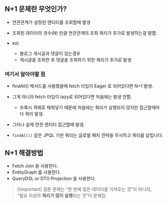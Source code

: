 
## N+1 문제란 무엇인가?

- 연관관계가 설정된 엔티티를 조회할때 발생
- 조회된 데이터의 갯수(N) 만큼 연관관계의 조회 쿼리가 추가로 발생하는걸 말함.

- ex) 
	- 블로그 게시글과 댓글이 있는경우
	- 게시글을 조회한 후 댓글을 조회하기 위한 쿼리가 추가로 발생

### 여기서 알아야할 점

- findAll() 메서드를 사용했을때 fetch 타입이 Eager 로 되어있다면 N+1 발생.
- 그게 아니라 fetch 타입이 lazy로 되어있다면 처음에는 발생 안함.
	- 프록시 객체로 채워넣기 때문에 처음에는 쿼리가 실헹되지 않지만 접근할때마다 쿼리 발생.
- 그러나 실제 연관 엔티티 접근할때 발생. 

- `findAll()` 같은 JPQL 기반 쿼리는 글로벌 패치 전략을 무시하고 쿼리를 날립니다.


## N+1 해결방법

- Fetch Join 을 사용한다.
- EntityGraph 를 사용한다.
- QueryDSL or DTO Projection 을 사용한다.

>[!important] 결론
>문제는 “한 번에 많은 데이터를 가져오는 것”이 아니라,  
“필요 이상의 **쿼리가 많이 실행**되는 것”이 문제임.